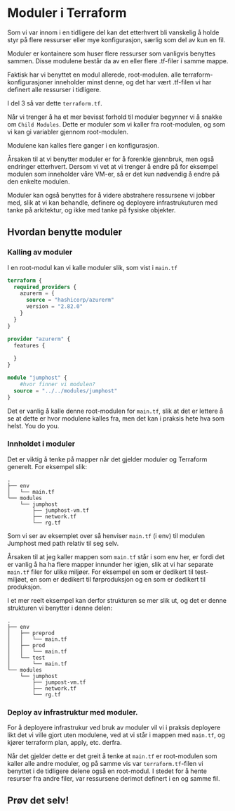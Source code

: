 ﻿# Moduler i Terraform

Som vi var innom i en tidligere del kan det etterhvert bli vanskelig å holde styr på flere ressurser eller mye konfigurasjon, særlig som del av kun en fil.

Moduler er kontainere som huser flere ressurser som vanligvis benyttes sammen. Disse modulene består da av en eller flere .tf-filer i samme mappe.

Faktisk har vi benyttet en modul allerede, root-modulen.
alle terraform-konfigurasjoner inneholder minst denne, og det har vært .tf-filen vi har definert alle ressurser i tidligere.

I del 3 så var dette `terraform.tf`.

Når vi trenger å ha et mer bevisst forhold til moduler begynner vi å snakke om `Child Modules`. Dette er moduler som vi kaller fra root-modulen, og som vi kan gi variabler gjennom root-modulen.

Modulene kan kalles flere ganger i en konfigurasjon.

Årsaken til at vi benytter moduler er for å forenkle gjennbruk, men også endringer etterhvert. Dersom vi vet at vi trenger å endre på for eksempel modulen som inneholder våre VM-er, så er det kun nødvendig å endre på den enkelte modulen.

Moduler kan også benyttes for å videre abstrahere ressursene vi jobber med, slik at vi kan behandle, definere og deployere infrastrukuturen med tanke på arkitektur, og ikke med tanke på fysiske objekter.

## Hvordan benytte moduler

### Kalling av moduler

I en root-modul kan vi kalle moduler slik, som vist i `main.tf`

```Terraform
terraform {
  required_providers {
    azurerm = {
      source = "hashicorp/azurerm"
      version = "2.82.0"
    }
  }
}

provider "azurerm" {
  features {
    
  }
}

module "jumphost" {
    #hvor finner vi modulen?
  source = "../../modules/jumphost"
}
``` 

Det er vanlig å kalle denne root-modulen for `main.tf`, slik at det er lettere å se at dette er hvor modulene kalles fra, men det kan i praksis hete hva som helst. You do you.

### Innholdet i moduler

Det er viktig å tenke på mapper når det gjelder moduler og Terraform generelt. For eksempel slik:

```
.
├── env
│   └── main.tf
└── modules
    └── jumphost
        ├── jumphost-vm.tf
        ├── network.tf
        └── rg.tf

```

Som vi ser av eksemplet over så henviser `main.tf` (i env) til modulen Jumphost med path relativ til seg selv.

Årsaken til at jeg kaller mappen som `main.tf` står i som env her, er fordi det er vanlig å ha ha flere mapper innunder her igjen, slik at vi har separate `main.tf` filer for ulike miljøer. For eksempel en som er dedikert til test-miljøet, en som er dedikert til førproduksjon og en som er dedikert til produksjon.

I et mer reelt eksempel kan derfor strukturen se mer slik ut, og det er denne strukturen vi benytter i denne delen:

```
.
├── env
│   ├── preprod
│   │   └── main.tf
│   ├── prod
│   │   └── main.tf
│   └── test
│       └── main.tf
└── modules
    └── jumphost
        ├── jumpost-vm.tf
        ├── network.tf
        └── rg.tf
```

### Deploy av infrastruktur med moduler.

For å deployere infrastrukur ved bruk av moduler vil vi i praksis deployere likt det vi ville gjort uten modulene, ved at vi står i mappen med `main.tf`, og kjører terraform plan, apply, etc. derfra.

Når det gjelder dette er det greit å tenke at `main.tf` er root-modulen som kaller alle andre moduler, og på samme vis var `terraform.tf`-filen vi benyttet i de tidligere delene også en root-modul. I stedet for å hente resurser fra andre filer, var ressursene derimot definert i en og samme fil.

## Prøv det selv!
